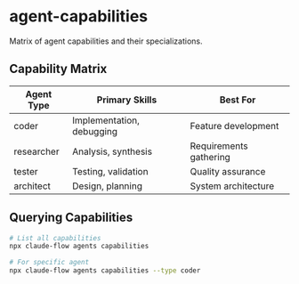 # agent-capabilities

Matrix of agent capabilities and their specializations.

## Capability Matrix

| Agent Type | Primary Skills            | Best For               |
| ---------- | ------------------------- | ---------------------- |
| coder      | Implementation, debugging | Feature development    |
| researcher | Analysis, synthesis       | Requirements gathering |
| tester     | Testing, validation       | Quality assurance      |
| architect  | Design, planning          | System architecture    |

## Querying Capabilities

```bash
# List all capabilities
npx claude-flow agents capabilities

# For specific agent
npx claude-flow agents capabilities --type coder
```
